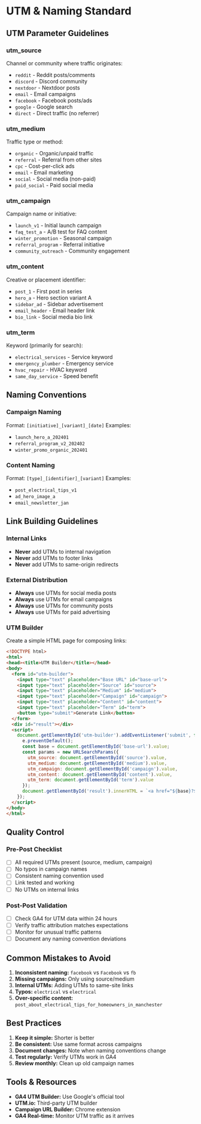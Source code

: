 # UTM & Naming Standard

## UTM Parameter Guidelines

### utm_source
Channel or community where traffic originates:
- `reddit` - Reddit posts/comments
- `discord` - Discord community
- `nextdoor` - Nextdoor posts
- `email` - Email campaigns
- `facebook` - Facebook posts/ads
- `google` - Google search
- `direct` - Direct traffic (no referrer)

### utm_medium
Traffic type or method:
- `organic` - Organic/unpaid traffic
- `referral` - Referral from other sites
- `cpc` - Cost-per-click ads
- `email` - Email marketing
- `social` - Social media (non-paid)
- `paid_social` - Paid social media

### utm_campaign
Campaign name or initiative:
- `launch_v1` - Initial launch campaign
- `faq_test_a` - A/B test for FAQ content
- `winter_promotion` - Seasonal campaign
- `referral_program` - Referral initiative
- `community_outreach` - Community engagement

### utm_content
Creative or placement identifier:
- `post_1` - First post in series
- `hero_a` - Hero section variant A
- `sidebar_ad` - Sidebar advertisement
- `email_header` - Email header link
- `bio_link` - Social media bio link

### utm_term
Keyword (primarily for search):
- `electrical_services` - Service keyword
- `emergency_plumber` - Emergency service
- `hvac_repair` - HVAC keyword
- `same_day_service` - Speed benefit

## Naming Conventions

### Campaign Naming
Format: `[initiative]_[variant]_[date]`
Examples:
- `launch_hero_a_202401`
- `referral_program_v2_202402`
- `winter_promo_organic_202401`

### Content Naming
Format: `[type]_[identifier]_[variant]`
Examples:
- `post_electrical_tips_v1`
- `ad_hero_image_a`
- `email_newsletter_jan`

## Link Building Guidelines

### Internal Links
- **Never** add UTMs to internal navigation
- **Never** add UTMs to footer links
- **Never** add UTMs to same-origin redirects

### External Distribution
- **Always** use UTMs for social media posts
- **Always** use UTMs for email campaigns
- **Always** use UTMs for community posts
- **Always** use UTMs for paid advertising

### UTM Builder
Create a simple HTML page for composing links:

```html
<!DOCTYPE html>
<html>
<head><title>UTM Builder</title></head>
<body>
  <form id="utm-builder">
    <input type="text" placeholder="Base URL" id="base-url">
    <input type="text" placeholder="Source" id="source">
    <input type="text" placeholder="Medium" id="medium">
    <input type="text" placeholder="Campaign" id="campaign">
    <input type="text" placeholder="Content" id="content">
    <input type="text" placeholder="Term" id="term">
    <button type="submit">Generate Link</button>
  </form>
  <div id="result"></div>
  <script>
    document.getElementById('utm-builder').addEventListener('submit', function(e) {
      e.preventDefault();
      const base = document.getElementById('base-url').value;
      const params = new URLSearchParams({
        utm_source: document.getElementById('source').value,
        utm_medium: document.getElementById('medium').value,
        utm_campaign: document.getElementById('campaign').value,
        utm_content: document.getElementById('content').value,
        utm_term: document.getElementById('term').value
      });
      document.getElementById('result').innerHTML = `<a href="${base}?${params}">Generated Link</a>`;
    });
  </script>
</body>
</html>
```

## Quality Control

### Pre-Post Checklist
- [ ] All required UTMs present (source, medium, campaign)
- [ ] No typos in campaign names
- [ ] Consistent naming convention used
- [ ] Link tested and working
- [ ] No UTMs on internal links

### Post-Post Validation
- [ ] Check GA4 for UTM data within 24 hours
- [ ] Verify traffic attribution matches expectations
- [ ] Monitor for unusual traffic patterns
- [ ] Document any naming convention deviations

## Common Mistakes to Avoid

1. **Inconsistent naming:** `facebook` vs `Facebook` vs `fb`
2. **Missing campaigns:** Only using source/medium
3. **Internal UTMs:** Adding UTMs to same-site links
4. **Typos:** `electrical` vs `electrical`
5. **Over-specific content:** `post_about_electrical_tips_for_homeowners_in_manchester`

## Best Practices

1. **Keep it simple:** Shorter is better
2. **Be consistent:** Use same format across campaigns
3. **Document changes:** Note when naming conventions change
4. **Test regularly:** Verify UTMs work in GA4
5. **Review monthly:** Clean up old campaign names

## Tools & Resources

- **GA4 UTM Builder:** Use Google's official tool
- **UTM.io:** Third-party UTM builder
- **Campaign URL Builder:** Chrome extension
- **GA4 Real-time:** Monitor UTM traffic as it arrives
